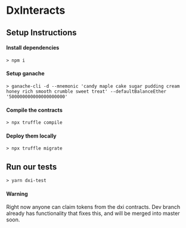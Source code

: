 # DxInteracts

## Setup Instructions

#### Install dependencies
`> npm i`

#### Setup ganache
`> ganache-cli -d --mnemonic 'candy maple cake sugar pudding cream honey rich smooth crumble sweet treat' --defaultBalanceEther '500000000000000000000'`

#### Compile the contracts
`> npx truffle compile`

#### Deploy them locally
`> npx truffle migrate`

## Run our tests
`> yarn dxi-test`

#### Warning

Right now anyone can claim tokens from the dxi contracts. 
Dev branch already has functionality that fixes this, and will be merged into master soon.
